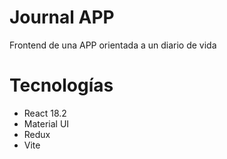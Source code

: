 # Journal APP

Frontend de una APP orientada a un diario de vida

# Tecnologías

- React 18.2
- Material UI
- Redux
- Vite
